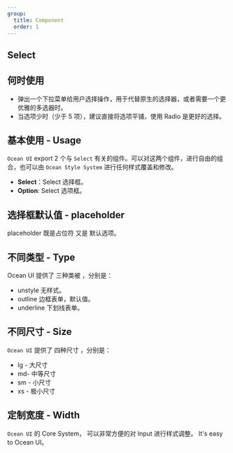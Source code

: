 ```yaml
---
group:
  title: Component
  order: 1
---
```


## Select

## 何时使用

- 弹出一个下拉菜单给用户选择操作，用于代替原生的选择器，或者需要一个更优雅的多选器时。
- 当选项少时（少于 5 项），建议直接将选项平铺，使用 Radio 是更好的选择。

## 基本使用 - Usage

`Ocean UI` export 2 个与 `Select` 有关的组件。可以对这两个组件，进行自由的组合，也可以由 `Ocean Style System` 进行任何样式覆盖和修改。

- **Select**：Select 选择框。
- **Option**: Select 选项框。

<code src="./document/basic.tsx"></code>

## 选择框默认值 - placeholder

placeholder 既是占位符 又是 默认选项。

<code src="./document/placeholder.tsx"></code>

## 不同类型 - Type

Ocean UI 提供了 三种类被 ，分别是：

- unstyle 无样式。
- outline 边框表单，默认值。
- underline 下划线表单。

<code src="./document/type.tsx"></code>

## 不同尺寸 - Size

`Ocean UI` 提供了 四种尺寸 ，分别是：

- lg - 大尺寸
- md- 中等尺寸
- sm - 小尺寸
- xs - 极小尺寸

<code src="./document/size.tsx"></code>

## 定制宽度 - Width

`Ocean UI` 的 Core System， 可以非常方便的对 Input 进行样式调整。 It's easy to Ocean UI。

<code src="./document/width.tsx"></code>

